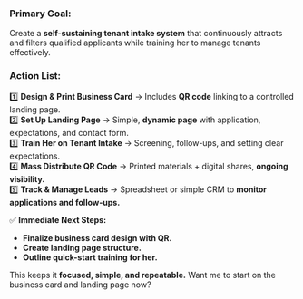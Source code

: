 ### **Primary Goal:**

Create a **self-sustaining tenant intake system** that continuously attracts and filters qualified applicants while training her to manage tenants effectively.

### **Action List:**

1️⃣ **Design & Print Business Card** → Includes **QR code** linking to a controlled landing page.  
2️⃣ **Set Up Landing Page** → Simple, **dynamic page** with application, expectations, and contact form.  
3️⃣ **Train Her on Tenant Intake** → Screening, follow-ups, and setting clear expectations.  
4️⃣ **Mass Distribute QR Code** → Printed materials + digital shares, **ongoing visibility.**  
5️⃣ **Track & Manage Leads** → Spreadsheet or simple CRM to **monitor applications and follow-ups.**

✅ **Immediate Next Steps:**

- **Finalize business card design with QR.**
- **Create landing page structure.**
- **Outline quick-start training for her.**

This keeps it **focused, simple, and repeatable.** Want me to start on the business card and landing page now?